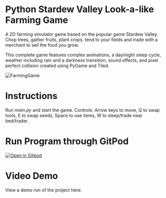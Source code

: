 # Python Stardew Valley Look-a-like Farming Game

A 2D farming simulator game based on the popular game Stardew Valley. Chop trees, gather fruits, plant crops, tend to your fields and trade with a merchant to sell the food you grow. 

This complete game features complex animations, a day/night sleep cycle, weather including rain and a darkness transition, sound effects, and pixel perfect collision created using PyGame and Tiled.


![FarmingGame](https://i.imgur.com/tyvaBgL.png)

# Instructions
Run *main.py* and start the game.
Controls: Arrow keys to move, Q to swap tools, E to swap seeds, Space to use items, W to sleep/trade near bed/trader.

# Run Program through GitPod

[![Open in Gitpod](https://gitpod.io/button/open-in-gitpod.svg)](https://gitpod.io/#https://github.com/connorpaps/Python-Stardew-Valley-Game)


# Video Demo

View a demo run of the project here: 
